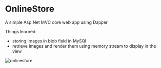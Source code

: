 # OnlineStore
A simple Asp.Net MVC core web app using Dapper

Things learned:
- storing images in blob field in MySQl
- retrieve images and render them using memory stream to display in the view

![onlinestore](https://user-images.githubusercontent.com/10646388/59960144-3b6de900-9489-11e9-97ff-f61afaa1e17c.PNG)
